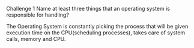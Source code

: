 Challenge 1
Name at least three things that an operating system is responsible for handling?

The Operating System is constantly picking the process that will be given execution time on the CPU(scheduling processes), takes care of system calls, memory and CPU.